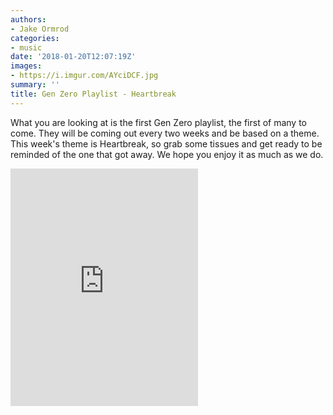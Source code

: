 ```yaml
---
authors:
- Jake Ormrod
categories:
- music
date: '2018-01-20T12:07:19Z'
images:
- https://i.imgur.com/AYciDCF.jpg
summary: ''
title: Gen Zero Playlist - Heartbreak
---
```

What you are looking at is the first Gen Zero playlist, the first of many to come. They will be coming out every two weeks and be based on a theme. This week's theme is Heartbreak, so grab some tissues and get ready to be reminded of the one that got away. We hope you enjoy it as much as we do.

<iframe src="https://open.spotify.com/embed/user/jacob_ormrod1/playlist/0Uvb8oyjEOcYd4rF0nM8Oq" width="300" height="380" frameborder="0" allowtransparency="true"></iframe>